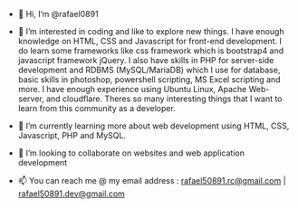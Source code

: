 

- 👋 Hi, I’m @rafael0891
- 👀 I’m interested in coding and like to explore new things. I have enough knowledge on HTML, CSS and Javascript for front-end development. I do learn some frameworks
like css framework which is bootstrap4 and javascript framework jQuery. I also have skills in PHP for server-side development and RDBMS (MySQL/MariaDB) which I
use for database, basic skills in photoshop, powershell scripting, MS Excel scripting and more. 
I have enough experience using Ubuntu Linux, Apache Web-server, and cloudflare. Theres so many interesting things that I want to learn from this community as a developer.


- 🌱 I’m currently learning more about web development using HTML, CSS, Javascript, PHP and MySQL.
- 💞️ I’m looking to collaborate on websites and web application development
- 📫 You can reach me @ my email address : rafael50891.rc@gmail.com | rafael50891.dev@gmail.com

